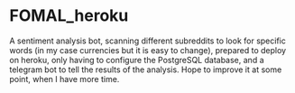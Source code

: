 # FOMAL_heroku
A sentiment analysis bot, scanning different subreddits to look for specific words (in my case currencies but it is easy to change), prepared to deploy on heroku, only having to configure the PostgreSQL database, and a telegram bot to tell the results of the analysis. Hope to improve it at some point, when I have more time.
